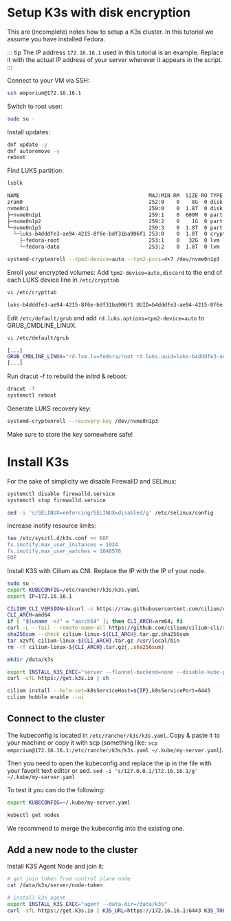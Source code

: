 # Setup K3s with disk encryption

This are (incomplete) notes how to setup a K3s cluster.
In this tutorial we assume you have installed Fedora.

::: tip
The IP address `172.16.16.1` used in this tutorial is an example. Replace it with the actual IP address of your server wherever it appears in the script.
:::

Connect to your VM via SSH:
```bash
ssh emporium@172.16.16.1
```

Switch to root user:
```bash
sudo su -
```

Install updates:
```bash
dnf update -y
dnf autoremove -y
reboot
```

Find LUKS partition:
```bash
lsblk
```

```bash
NAME                                          MAJ:MIN RM  SIZE RO TYPE  MOUNTPOINTS
zram0                                         252:0    0    8G  0 disk  [SWAP]
nvme0n1                                       259:0    0  1.8T  0 disk
├─nvme0n1p1                                   259:1    0  600M  0 part  /boot/efi
├─nvme0n1p2                                   259:2    0    1G  0 part  /boot
└─nvme0n1p3                                   259:3    0  1.8T  0 part
  └─luks-b4dddfe3-ae94-4215-8f6e-bdf31ba906f1 253:0    0  1.8T  0 crypt
    ├─fedora-root                             253:1    0   32G  0 lvm   /
    └─fedora-data                             253:2    0  1.8T  0 lvm   /data
```

```bash
systemd-cryptenroll --tpm2-device=auto --tpm2-pcrs=4+7 /dev/nvme0n1p3
```

Enroll your encrypted volumes:
Add `tpm2-device=auto,discard` to the end of each LUKS device line in `/etc/crypttab`
```bash
vi /etc/crypttab
```
```bash
luks-b4dddfe3-ae94-4215-8f6e-bdf31ba906f1 UUID=b4dddfe3-ae94-4215-8f6e-bdf31ba906f1 - tpm2-device=auto,discard
```


Edit `/etc/default/grub` and add `rd.luks.options=tpm2-device=auto` to GRUB_CMDLINE_LINUX.
```bash
vi /etc/default/grub
```

```bash
[...]
GRUB_CMDLINE_LINUX="rd.lvm.lv=fedora/root rd.luks.uuid=luks-b4dddfe3-ae94-4215-8f6e-bdf31ba906f1 rd.luks.options=tpm2-device=auto rhgb quiet"
[...]

```

Run dracut -f to rebuild the initrd & reboot:
```bash
dracut -f
systemctl reboot
```


Generate LUKS recovery key:
```bash
systemd-cryptenroll --recovery-key /dev/nvme0n1p3
```
Make sure to store the key somewhere safe!


# Install K3s

For the sake of simplicity we disable FirewallD and SELinux:
```bash
systemctl disable firewalld.service
systemctl stop firewalld.service

sed -i 's/SELINUX=enforcing/SELINUX=disabled/g' /etc/selinux/config
```

Increase inotify resource limits:
```bash
tee /etc/sysctl.d/k3s.conf << EOF
fs.inotify.max_user_instances = 1024
fs.inotify.max_user_watches = 1048576
EOF
```

Install K3S with Cilium as CNI.
Replace the IP with the IP of your node.

```bash
sudo su -
export KUBECONFIG=/etc/rancher/k3s/k3s.yaml
export IP=172.16.16.1

CILIUM_CLI_VERSION=$(curl -s https://raw.githubusercontent.com/cilium/cilium-cli/master/stable.txt)
CLI_ARCH=amd64
if [ "$(uname -m)" = "aarch64" ]; then CLI_ARCH=arm64; fi
curl -L --fail --remote-name-all https://github.com/cilium/cilium-cli/releases/download/${CILIUM_CLI_VERSION}/cilium-linux-${CLI_ARCH}.tar.gz{,.sha256sum}
sha256sum --check cilium-linux-${CLI_ARCH}.tar.gz.sha256sum
tar xzvfC cilium-linux-${CLI_ARCH}.tar.gz /usr/local/bin
rm -rf cilium-linux-${CLI_ARCH}.tar.gz{,.sha256sum}

mkdir /data/k3s

export INSTALL_K3S_EXEC="server --flannel-backend=none --disable-kube-proxy --disable-network-policy --disable-cloud-controller --disable=traefik --disable=servicelb --bind-address=${IP} --advertise-address=${IP} --data-dir=/data/k3s"
curl -sfL https://get.k3s.io | sh -

cilium install --helm-set=k8sServiceHost=${IP},k8sServicePort=6443
cilium hubble enable --ui
```

## Connect to the cluster

The kubeconfig is located in `/etc/rancher/k3s/k3s.yaml`.
Copy & paste it to your machine or copy it with scp (something like: `scp emporium@172.16.16.1:/etc/rancher/k3s/k3s.yaml ~/.kube/my-server.yaml`).

Then you need to open the kubeconfig and replace the ip in the file with your favorit text editor or sed.
```sed -i 's/127.0.0.1/172.16.16.1/g' ~/.kube/my-server.yaml```

To test it you can do the following:

```bash
export KUBECONFIG=~/.kube/my-server.yaml

kubectl get nodes
```

We recommend to merge the kubeconfig into the existing one.



## Add a new node to the cluster


Install K3S Agent Node and join it:
```bash
# get join token from control plane node
cat /data/k3s/server/node-token
```

```bash
# install k3s agent
export INSTALL_K3S_EXEC="agent --data-dir=/data/k3s"
curl -sfL https://get.k3s.io | K3S_URL=https://172.16.16.1:6443 K3S_TOKEN={TOKEN} sh -
```